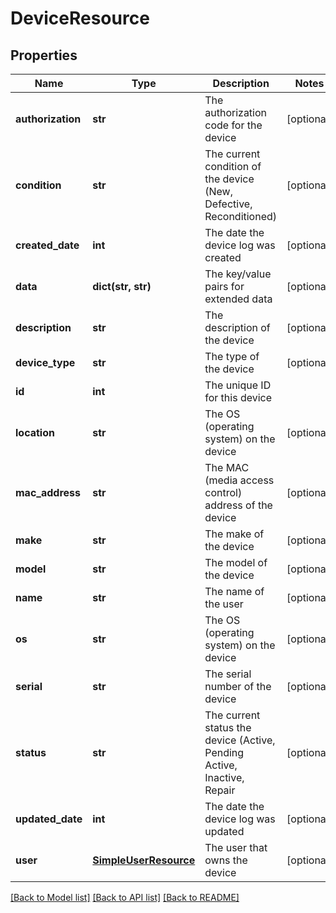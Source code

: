 # DeviceResource

## Properties
Name | Type | Description | Notes
------------ | ------------- | ------------- | -------------
**authorization** | **str** | The authorization code for the device | [optional] 
**condition** | **str** | The current condition of the device (New, Defective, Reconditioned) | [optional] 
**created_date** | **int** | The date the device log was created | [optional] 
**data** | **dict(str, str)** | The key/value pairs for extended data | [optional] 
**description** | **str** | The description of the device | [optional] 
**device_type** | **str** | The type of the device | [optional] 
**id** | **int** | The unique ID for this device | 
**location** | **str** | The OS (operating system) on the device | [optional] 
**mac_address** | **str** | The MAC (media access control) address of the device | [optional] 
**make** | **str** | The make of the device | [optional] 
**model** | **str** | The model of the device | [optional] 
**name** | **str** | The name of the user | [optional] 
**os** | **str** | The OS (operating system) on the device | [optional] 
**serial** | **str** | The serial number of the device | [optional] 
**status** | **str** | The current status the device (Active, Pending Active, Inactive, Repair | [optional] 
**updated_date** | **int** | The date the device log was updated | [optional] 
**user** | [**SimpleUserResource**](SimpleUserResource.md) | The user that owns the device | [optional] 

[[Back to Model list]](../README.md#documentation-for-models) [[Back to API list]](../README.md#documentation-for-api-endpoints) [[Back to README]](../README.md)


